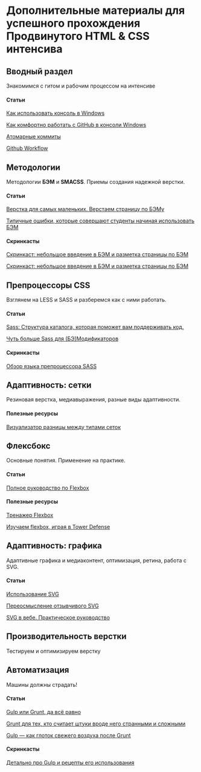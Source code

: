 # Дополнительные материалы для успешного прохождения Продвинутого HTML & CSS интенсива

## Вводный раздел
Знакомимся с гитом и рабочим процессом на интенсиве

#### Статьи

[Как использовать консоль в Windows](http://nicothin.ru/page/console-windows)

[Как комфортно работать с GitHub в консоли Windows](http://nicothin.ru/page/kak-komfortno-rabotat-s-github-v-konsoli-windows)

[Атомарные коммиты](https://github.com/tsergeytovarov/htmlacademy-basic-additional-material/blob/master/articles/атомарные-коммиты/article.md)

[Github Workflow](https://www.atlassian.com/git/tutorials/comparing-workflows/forking-workflow)


## Методологии
Методологии **БЭМ** и **SMACSS**. Приемы создания надежной верстки.

#### Статьи
[Верстка для самых маленьких. Верстаем страницу по БЭМу](https://habrahabr.ru/post/203440/)

[Типичные ошибки, которые совершают студенты начиная использовать БЭМ](https://github.com/tsergeytovarov/htmlacademy-basic-additional-material/blob/master/articles/ошибки-бэм/article.md)

#### Скринкасты

[Скринкаст: небольшое введение в БЭМ и разметка страницы по БЭМ](https://www.youtube.com/watch?v=txUZrAQnSLg&list=PLQPQDQeOswiX4D7VpMt_C9Cz2Bzdi4Fn3&index=2)

[Скринкаст: небольшое введение в БЭМ и разметка страницы по БЭМ](https://www.youtube.com/watch?v=txUZrAQnSLg&list=PLQPQDQeOswiX4D7VpMt_C9Cz2Bzdi4Fn3&index=2)

## Препроцессоры CSS
Взглянем на LESS и SASS и разберемся как с ними работать.

#### Статьи

[Sass: Структура каталога, которая поможет вам поддерживать код.](http://vanseodesign.com/css/sass-directory-structures/)

[Чуть больше Sass для (БЭ)Модификаторов](http://frontender.info/bem-sass-modifiers/)

#### Скринкасты
[Обзор языка препроцессора SASS](https://www.youtube.com/watch?v=9vuvqH1gvxs&index=1&list=PLQPQDQeOswiX4D7VpMt_C9Cz2Bzdi4Fn3)


## Адаптивность: сетки

Резиновая верстка, медиавыражения, разные виды адаптивности.

#### Полезные ресурсы
[Визуализатор разницы между типами сеток](http://liquidapsive.com/)


## Флексбокс

Основные понятия. Применение на практике.

#### Статьи
[Полное руководство по Flexbox](http://frontender.info/a-guide-to-flexbox/)

#### Полезные ресурсы
[Тренажер Flexbox](http://flexboxfroggy.com/#ru)

[Изучаем flexbox, играя в Tower Defense](http://www.flexboxdefense.com/)


## Адаптивность: графика

Адаптивные графика и медиаконтент, оптимизация, ретина, работа с SVG.

#### Статьи
[Использование SVG](http://frontender.info/using-svg/)

[Переосмысление отзывчивого SVG](http://frontender.info/rethinking-responsive-svg/)

[SVG в вебе. Практическое руководство](https://svgontheweb.com/ru/)

## Производительность верстки
Тестируем и оптимизируем верстку


## Автоматизация
Машины должны страдать!

#### Статьи
[Gulp или Grunt, да всё равно](http://frontender.info/gulp-grunt-whatever/)

[Grunt для тех, кто считает штуки вроде него странными и сложными](http://frontender.info/grunt-is-not-weird-and-hard/)

[Gulp — как глоток свежего воздуха после Grunt](http://frontender.info/no-need-to-grunt-take-a-gulp-of-fresh-air/)

#### Скринкасты
[Детально про Gulp и рецепты его использования](https://learn.javascript.ru/screencast/gulp)

